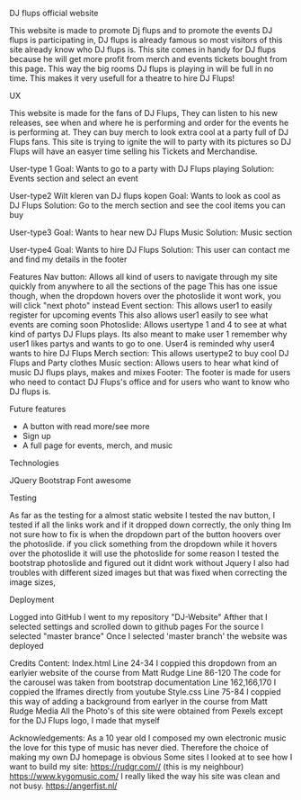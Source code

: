 DJ flups official website

This website is made to promote Dj flups and to promote the events DJ flups is participating in, DJ flups is already famous so most visitors of this site already know who DJ flups is. This site comes in handy for DJ flups because he will get more profit from merch and events tickets bought from this page. This way the big rooms DJ flups is playing in will be full in no time. This makes it very usefull for a theatre to hire DJ Flups! 


UX

This website is made for the fans of DJ Flups, They can listen to his new releases, see when and where he is performing and order for the events he is performing at. They can buy merch to look extra cool at a party full of DJ Flups fans. This site is trying to ignite the will to party with its pictures so DJ Flups will have an easyer time selling his Tickets and Merchandise.

User-type 1 
Goal: Wants to go to a party with DJ Flups playing
Solution: Events section and select an event

User-type2 Wilt kleren van DJ flups kopen
Goal: Wants to look as cool as DJ Flups
Solution: Go to the merch section and see the cool items you can buy

User-type3
Goal: Wants to hear new DJ Flups Music
Solution: Music section

User-type4
Goal: Wants to hire DJ Flups
Solution: This user can contact me and find my details in the footer


Features
Nav button:
Allows all kind of users to navigate through my site quickly from anywhere to all the sections of the page
This has one issue though, when the dropdown hovers over the photoslide it wont work, you will click "next photo" instead
Event section:
This allows user1 to easily register for upcoming events
This also allows user1 easily to see what events are coming soon
Photoslide:
Allows usertype 1 and 4 to see at what kind of partys DJ Flups plays. Its also meant to make user 1 remember why user1 likes partys and wants to go to one. User4 is reminded why user4 wants to hire DJ Flups
Merch section:
This allows usertype2 to buy cool DJ Flups and Party clothes
Music section:
Allows users to hear what kind of music DJ flups plays, makes and mixes
Footer:
The footer is made for users who need to contact DJ Flups's office and for users who want to know who DJ flups is.



Future features
 - A button with read more/see more
 - Sign up
 - A full page for events, merch, and music

Technologies

JQuery
Bootstrap
Font awesome

Testing

As far as the testing for a almost static website
I tested the nav button, I tested if all the links work and if it dropped down correctly, the only thing Im not sure how to fix is when the dropdown part of the button hoovers over the photoslide. if you click something from the dropdown while it hovers over the photoslide it will use the photoslide for some reason
I tested the bootstrap photoslide and figured out it didnt work without Jquery
I also had troubles with different sized images but that was fixed when correcting the image sizes,

Deployment

Logged into GitHub
I went to my repository "DJ-Website"
Afther that I selected settings and scrolled down to github pages
For the source I selected "master brance"
Once I selected 'master branch' the website was deployed



Credits
Content:
Index.html
Line 24-34 I coppied this dropdown from an earlyier website of the course from Matt Rudge
Line 86-120 The code for the carousel was taken from bootstrap documentation
Line 162,166,170 I coppied the Iframes directly from youtube
Style.css
Line 75-84 I coppied this way of adding a background from earlyer in the course from Matt Rudge
Media
All the Photo's of this site were obtained from Pexels except for the DJ Flups logo, I made that myself

Acknowledgements:
As a 10 year old I composed my own electronic music the love for this type of music has never died. Therefore the choice of making my own DJ homepage is obvious
Some sites I looked at to see how I want to build my site:
https://rudgr.com// (this is my neighbour)
https://www.kygomusic.com/  I really liked the way his site was clean and not busy.
https://angerfist.nl/
